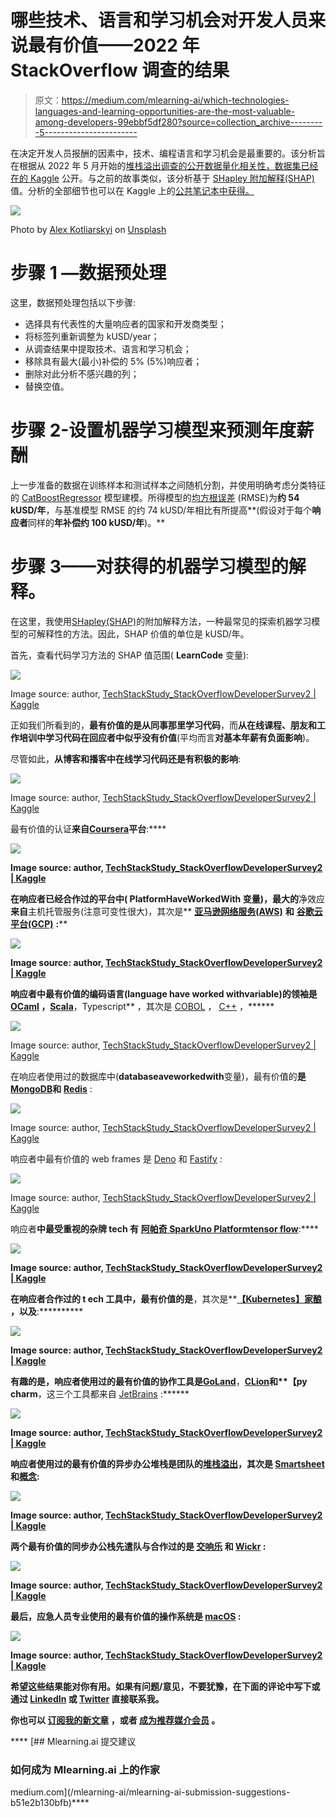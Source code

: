 # 哪些技术、语言和学习机会对开发人员来说最有价值——2022 年 StackOverflow 调查的结果

> 原文：<https://medium.com/mlearning-ai/which-technologies-languages-and-learning-opportunities-are-the-most-valuable-among-developers-99ebbf5df280?source=collection_archive---------5----------------------->

在决定开发人员报酬的因素中，技术、编程语言和学习机会是最重要的。该分析旨在根据从 2022 年 5 月开始的[堆栈溢出调查的公开数据量化相关性，数据集已经在](https://insights.stackoverflow.com/survey)[的 Kaggle](https://www.kaggle.com/datasets/dheemanthbhat/stack-overflow-annual-developer-survey-2022) 公开。与之前的故事类似，该分析基于 [SHapley 附加解释(SHAP)](https://shap.readthedocs.io/en/latest/index.html) 值。分析的全部细节也可以在 Kaggle 上的[公共笔记本中获得。](https://www.kaggle.com/code/dima806/techstackstudy-stackoverflowdevelopersurvey2)

![](img/08e75bf4bd4be479bed34c10749f4ca4.png)

Photo by [Alex Kotliarskyi](https://unsplash.com/@frantic?utm_source=unsplash&utm_medium=referral&utm_content=creditCopyText) on [Unsplash](https://unsplash.com/s/photos/learning-and-development?utm_source=unsplash&utm_medium=referral&utm_content=creditCopyText)

# 步骤 1 —数据预处理

这里，数据预处理包括以下步骤:

*   选择具有代表性的大量响应者的国家和开发商类型；
*   将标签列重新调整为 kUSD/year；
*   从调查结果中提取技术、语言和学习机会；
*   移除具有最大(最小)补偿的 5% (5%)响应者；
*   删除对此分析不感兴趣的列；
*   替换空值。

# 步骤 2-设置机器学习模型来预测年度薪酬

上一步准备的数据在训练样本和测试样本之间随机分割，并使用明确考虑分类特征的 [CatBoostRegressor](https://catboost.ai/en/docs/concepts/python-reference_catboostregressor) 模型建模。所得模型的[均方根误差](https://scikit-learn.org/stable/modules/generated/sklearn.metrics.mean_squared_error.html) (RMSE)为**约 54 kUSD/年**，与基准模型 RMSE 的约 74 kUSD/年相比有所提高**(假设对于每个**响应者**同样的**年补偿约 100 kUSD/年**)。**

# 步骤 3——对获得的机器学习模型的解释。

在这里，我使用[SHapley(SHAP)](https://shap-lrjball.readthedocs.io/en/latest/index.html)的附加解释方法，一种最常见的探索机器学习模型的可解释性的方法。因此，SHAP 价值的单位是 kUSD/年。

首先，查看代码学习方法的 SHAP 值范围( **LearnCode** 变量):

![](img/e8872d21c3fbe2f7ff43423d2f972d97.png)

Image source: author, [TechStackStudy_StackOverflowDeveloperSurvey2 | Kaggle](https://www.kaggle.com/code/dima806/techstackstudy-stackoverflowdevelopersurvey2)

正如我们所看到的，**最有价值的是从同事那里学习代码**，而**从在线课程、朋友和工作培训中学习代码在回应者中似乎没有价值**(平均而言**对基本年薪有负面影响**)。

尽管如此，**从博客和播客中在线学习代码还是有积极的影响**:

![](img/433dc8e86140d8089736165bf2b6ab27.png)

Image source: author, [TechStackStudy_StackOverflowDeveloperSurvey2 | Kaggle](https://www.kaggle.com/code/dima806/techstackstudy-stackoverflowdevelopersurvey2)

最有价值的认证**来自**[**Coursera**](https://www.coursera.org/)**平台**:****

**![](img/44d0931db0e86eb9e7a236ee1f765f6d.png)**

**Image source: author, [TechStackStudy_StackOverflowDeveloperSurvey2 | Kaggle](https://www.kaggle.com/code/dima806/techstackstudy-stackoverflowdevelopersurvey2)**

**在响应者已经合作过的平台中( **PlatformHaveWorkedWith** 变量)，最大的**净效应**来自**主机托管服务(注意可变性很大)，其次是** [**亚马逊网络服务(AWS)**](https://aws.amazon.com/) **和** [**谷歌云平台(GCP)**](http://cloud.google.com/) **:****

**![](img/45193f9fce4b58a0c22c69b3bd55b11f.png)**

**Image source: author, [TechStackStudy_StackOverflowDeveloperSurvey2 | Kaggle](https://www.kaggle.com/code/dima806/techstackstudy-stackoverflowdevelopersurvey2)**

**响应者中最有价值的编码语言(**language have worked with**variable)**的**领袖是 [**OCaml**](https://ocaml.org/) **，**[**Scala**](https://scala-lang.org/)**，Typescript** ，其次是 [COBOL](https://en.wikipedia.org/wiki/COBOL) ， [C++](https://en.wikipedia.org/wiki/C%2B%2B) ，******

![](img/b07bb0364cc9e76753a832ec4c20fb92.png)

Image source: author, [TechStackStudy_StackOverflowDeveloperSurvey2 | Kaggle](https://www.kaggle.com/code/dima806/techstackstudy-stackoverflowdevelopersurvey2)

在响应者使用过的数据库中(**databaseaveworkedwith**变量)，最有价值的**是**[**MongoDB**](https://www.mongodb.com/)**和** [**Redis**](https://redis.io/) :

![](img/1b4414375bdc8a8688603b7759bb1341.png)

Image source: author, [TechStackStudy_StackOverflowDeveloperSurvey2 | Kaggle](https://www.kaggle.com/code/dima806/techstackstudy-stackoverflowdevelopersurvey2)

响应者中最有价值的 web frames 是 [Deno](https://deno.com/) 和 [Fastify](https://www.fastify.io/) :

![](img/a4535953fb85c8742e37580c4624a0f6.png)

Image source: author, [TechStackStudy_StackOverflowDeveloperSurvey2 | Kaggle](https://www.kaggle.com/code/dima806/techstackstudy-stackoverflowdevelopersurvey2)

响应者**中最受重视的杂牌 tech 有** [**阿帕奇 Spark**](https://spark.apache.org/)**[**Uno Platform**](https://platform.uno/)**[**tensor flow**](https://www.tensorflow.org/):****

****![](img/53e1247acd44474360d0984509ca61ad.png)****

****Image source: author, [TechStackStudy_StackOverflowDeveloperSurvey2 | Kaggle](https://www.kaggle.com/code/dima806/techstackstudy-stackoverflowdevelopersurvey2)****

****在响应者合作过的 t **ech 工具中，最有价值的是**[](https://flow.swiss/)****，其次是**[**【Kubernetes】**](https://kubernetes.io/)**[**家酿**](https://brew.sh/) **，以及**[](https://www.docker.com/)**:**********

******![](img/763420114656d777bd72bc0a93bc8834.png)******

******Image source: author, [TechStackStudy_StackOverflowDeveloperSurvey2 | Kaggle](https://www.kaggle.com/code/dima806/techstackstudy-stackoverflowdevelopersurvey2)******

******有趣的是，响应者使用过的**最有价值的协作工具是**[**GoLand**](https://www.jetbrains.com/go/)**，**[**CLion**](https://www.jetbrains.com/clion/)**和****【py charm**，这三个工具都来自 [JetBrains](https://www.jetbrains.com/) :******

****![](img/e72f03ded60cdef7cc8d52614f79f196.png)****

****Image source: author, [TechStackStudy_StackOverflowDeveloperSurvey2 | Kaggle](https://www.kaggle.com/code/dima806/techstackstudy-stackoverflowdevelopersurvey2)****

****响应者使用过的**最有价值的异步办公堆栈**是团队的[堆栈溢出](https://stackoverflow.co/teams/)，其次是 [Smartsheet](https://www.smartsheet.com/) 和[概念](https://www.notion.so/):****

****![](img/0c2288466f902f68340419afa2508bc9.png)****

****Image source: author, [TechStackStudy_StackOverflowDeveloperSurvey2 | Kaggle](https://www.kaggle.com/code/dima806/techstackstudy-stackoverflowdevelopersurvey2)****

****两个最有价值的**同步办公栈**先遣队与**合作过的是** [**交响乐**](https://symphony.com/) **和** [**Wickr**](https://wickr.com/) :****

****![](img/3cbe1f83bbf65064610ec4b322a2ed71.png)****

****Image source: author, [TechStackStudy_StackOverflowDeveloperSurvey2 | Kaggle](https://www.kaggle.com/code/dima806/techstackstudy-stackoverflowdevelopersurvey2)****

****最后，应急人员专业使用的**最有价值的操作系统是** [**macOS**](https://support.apple.com/macos) :****

****![](img/269bf84ba13252b1ac7e1d5e77abc7ba.png)****

****Image source: author, [TechStackStudy_StackOverflowDeveloperSurvey2 | Kaggle](https://www.kaggle.com/code/dima806/techstackstudy-stackoverflowdevelopersurvey2)****

****希望这些结果能对你有用。如果有问题/意见，不要犹豫，在下面的评论中写下或**通过 [LinkedIn](https://www.linkedin.com/in/dima806/) 或 [Twitter](https://twitter.com/dima806_dima) 直接联系我**。****

****你也可以 [**订阅我的新文章**](/subscribe/@dima806) ，或者 [**成为推荐媒介会员**](/@dima806/membership) 。****

****[](/mlearning-ai/mlearning-ai-submission-suggestions-b51e2b130bfb) [## Mlearning.ai 提交建议

### 如何成为 Mlearning.ai 上的作家

medium.com](/mlearning-ai/mlearning-ai-submission-suggestions-b51e2b130bfb)****
